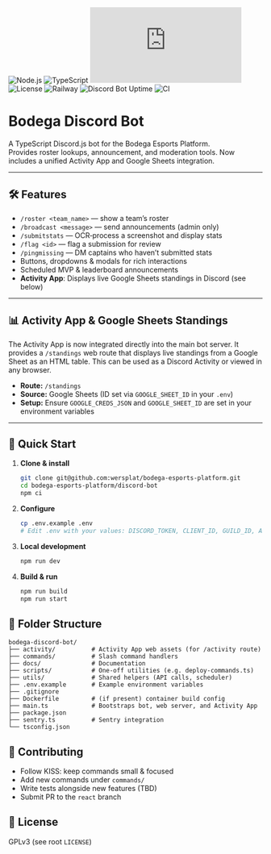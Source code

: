 ![Node.js](https://img.shields.io/badge/node-18.x-blue?logo=node.js)
![TypeScript](https://img.shields.io/badge/type-checked-blue?logo=typescript)
![Discord.js](https://img.shields.io/npm/v/discord.js?label=discord.js&color=blueviolet)
![License](https://img.shields.io/github/license/wersplat/bodega-esports-platform)
![Railway](https://img.shields.io/badge/deployed-on%20railway-0B0D0E?style=flat&logo=railway&logoColor=white)
![Discord Bot Uptime](https://img.shields.io/uptimerobot/status/m800447867-6863cbd32f0761f2e5b3b358?label=bot%20uptime)
![CI](https://github.com/wersplat/bodega-esports-platform/actions/workflows/ci.yml/badge.svg?branch=react)

# Bodega Discord Bot

A TypeScript Discord.js bot for the Bodega Esports Platform.  
Provides roster lookups, announcement, and moderation tools. Now includes a unified Activity App and Google Sheets integration.

---

## 🛠️ Features

- `/roster <team_name>` — show a team’s roster
- `/broadcast <message>` — send announcements (admin only)
- `/submitstats` — OCR‐process a screenshot and display stats
- `/flag <id>` — flag a submission for review
- `/pingmissing` — DM captains who haven’t submitted stats
- Buttons, dropdowns & modals for rich interactions
- Scheduled MVP & leaderboard announcements
- **Activity App**: Displays live Google Sheets standings in Discord (see below)

---

## 📊 Activity App & Google Sheets Standings

The Activity App is now integrated directly into the main bot server. It provides a `/standings` web route that displays live standings from a Google Sheet as an HTML table. This can be used as a Discord Activity or viewed in any browser.

- **Route:** `/standings`
- **Source:** Google Sheets (ID set via `GOOGLE_SHEET_ID` in your `.env`)
- **Setup:** Ensure `GOOGLE_CREDS_JSON` and `GOOGLE_SHEET_ID` are set in your environment variables

---

## 🚀 Quick Start

1. **Clone & install**

   ```bash
   git clone git@github.com:wersplat/bodega-esports-platform.git
   cd bodega-esports-platform/discord-bot
   npm ci
   ```

2. **Configure**  

   ```bash
   cp .env.example .env
   # Edit .env with your values: DISCORD_TOKEN, CLIENT_ID, GUILD_ID, API_URL, etc.
   ```

3. **Local development**  

   ```bash
   npm run dev
   ```

4. **Build & run**  

   ```bash
   npm run build
   npm run start
   ```

## 📁 Folder Structure

```text
bodega-discord-bot/
├── activity/          # Activity App web assets (for /activity route)
├── commands/          # Slash command handlers
├── docs/              # Documentation
├── scripts/           # One-off utilities (e.g. deploy-commands.ts)
├── utils/             # Shared helpers (API calls, scheduler)
├── .env.example       # Example environment variables
├── .gitignore
├── Dockerfile         # (if present) container build config
├── main.ts            # Bootstraps bot, web server, and Activity App
├── package.json
├── sentry.ts          # Sentry integration
└── tsconfig.json
```

## 🤝 Contributing

- Follow KISS: keep commands small & focused  
- Add new commands under `commands/`  
- Write tests alongside new features (TBD)  
- Submit PR to the `react` branch

## 📄 License

GPLv3 (see root `LICENSE`)
